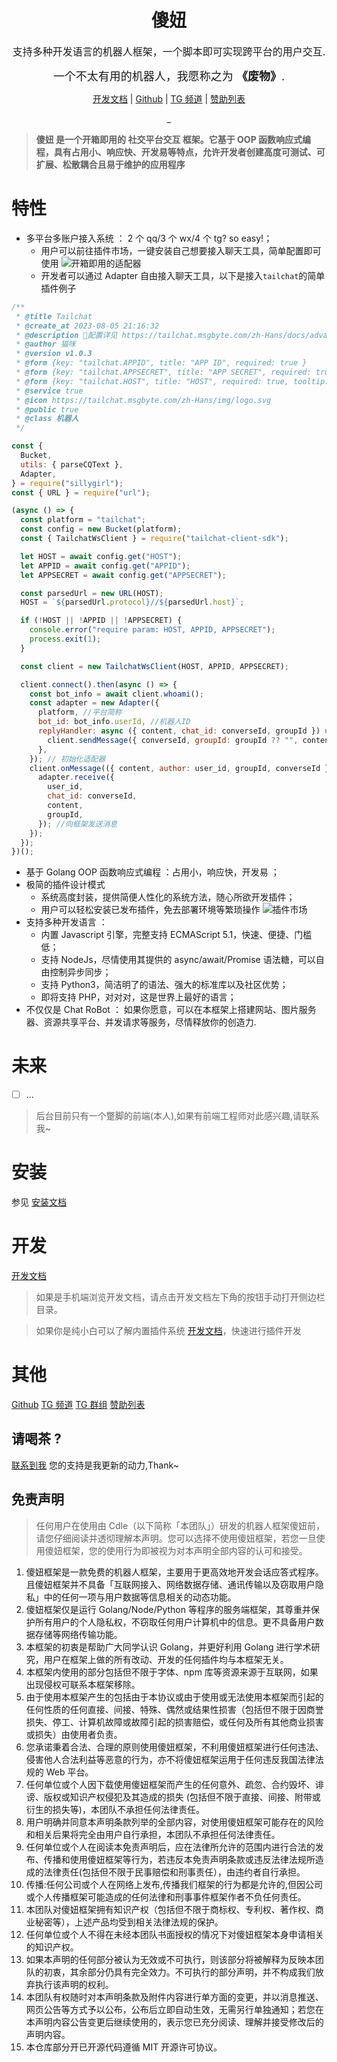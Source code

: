 <h1 align="center">傻妞</h1>
<div align="center">
<font size=3> 支持多种开发语言的机器人框架，一个脚本即可实现跨平台的用户交互.</font>

<font size=4>一个不太有用的机器人，我愿称之为 **《废物》**.</font>

[开发文档](https://cdle.github.io/sillyGirl) | [Github](https://github.com/cdle/sillyGirl) | [TG 频道](https://t.me/kczz2021) | [赞助列表](./sponsors.md)

\_

</div>

> **傻妞 是一个开箱即用的 社交平台交互 框架。它基于 OOP 函数响应式编程，具有占用小、响应快、开发易等特点，允许开发者创建高度可测试、可扩展、松散耦合且易于维护的应用程序**

# 特性

- 多平台多账户接入系统 ： 2 个 qq/3 个 wx/4 个 tg? so easy!；
  - 用户可以前往插件市场，一键安装自己想要接入聊天工具，简单配置即可使用
    ![开箱即用的适配器](md/image/use/adapters.png)
  - 开发者可以通过 Adapter 自由接入聊天工具，以下是接入`tailchat`的简单插件例子

```javascript
/**
 * @title Tailchat
 * @create_at 2023-08-05 21:16:32
 * @description 🐒配置详见 https://tailchat.msgbyte.com/zh-Hans/docs/advanced-usage/openapp/ws
 * @author 猫咪
 * @version v1.0.3
 * @form {key: "tailchat.APPID", title: "APP ID", required: true }
 * @form {key: "tailchat.APPSECRET", title: "APP SECRET", required: true }
 * @form {key: "tailchat.HOST", title: "HOST", required: true, tooltip: "服务器http地址" }
 * @service true
 * @icon https://tailchat.msgbyte.com/zh-Hans/img/logo.svg
 * @public true
 * @class 机器人
 */

const {
  Bucket,
  utils: { parseCQText },
  Adapter,
} = require("sillygirl");
const { URL } = require("url");

(async () => {
  const platform = "tailchat";
  const config = new Bucket(platform);
  const { TailchatWsClient } = require("tailchat-client-sdk");

  let HOST = await config.get("HOST");
  let APPID = await config.get("APPID");
  let APPSECRET = await config.get("APPSECRET");

  const parsedUrl = new URL(HOST);
  HOST = `${parsedUrl.protocol}//${parsedUrl.host}`;

  if (!HOST || !APPID || !APPSECRET) {
    console.error("require param: HOST, APPID, APPSECRET");
    process.exit(1);
  }

  const client = new TailchatWsClient(HOST, APPID, APPSECRET);

  client.connect().then(async () => {
    const bot_info = await client.whoami();
    const adapter = new Adapter({
      platform, //平台简称
      bot_id: bot_info.userId, //机器人ID
      replyHandler: async ({ content, chat_id: converseId, groupId }) => {
        client.sendMessage({ converseId, groupId: groupId ?? "", content }); //往社交平台发送消息
      },
    }); // 初始化适配器
    client.onMessage(({ content, author: user_id, groupId, converseId }) => {
      adapter.receive({
        user_id,
        chat_id: converseId,
        content,
        groupId,
      }); //向框架发送消息
    });
  });
})();
```

- 基于 Golang OOP 函数响应式编程 ：占用小，响应快，开发易 ；
- 极简的插件设计模式
  - 系统高度封装，提供简便人性化的系统方法，随心所欲开发插件；
  - 用户可以轻松安装已发布插件，免去部署环境等繁琐操作
  ![插件市场](md/image/use/market.png)
- 支持多种开发语言 ：
  - 内置 Javascript 引擎，完整支持 ECMAScript 5.1，快速、便捷、门槛低；
  - 支持 NodeJs，尽情使用其提供的 async/await/Promise 语法糖，可以自由控制异步同步；
  - 支持 Python3，简洁明了的语法、强大的标准库以及社区优势；
  - 即将支持 PHP，对对对，这是世界上最好的语言；
- 不仅仅是 Chat RoBot ： 如果你愿意，可以在本框架上搭建网站、图片服务器、资源共享平台、并发请求等服务，尽情释放你的创造力.

# 未来

- [ ] ...

> 后台目前只有一个蹩脚的前端(本人),如果有前端工程师对此感兴趣,请联系我~

# 安装

参见 [安装文档](./md/init.md)

# 开发

[开发文档](https://cdle.github.io/sillyGirl)

> 如果是手机端浏览开发文档，请点击开发文档左下角的按钮手动打开侧边栏目录。

> 如果你是纯小白可以了解内置插件系统 [开发文档](./md/goja.md)，快速进行插件开发

# 其他

[Github](https://github.com/cdle/sillyGirl)
[TG 频道](https://t.me/kczz2021)
[TG 群组](https://t.me/trialerr)
[赞助列表](./sponsors.md)

## 请喝茶 ?

[联系到我](https://t.me/cdle1994)
您的支持是我更新的动力,Thank~

## 免责声明

> 任何用户在使用由 Cdle（以下简称「本团队」）研发的机器人框架傻妞前，请您仔细阅读并透彻理解本声明。您可以选择不使用傻妞框架，若您一旦使用傻妞框架，您的使用行为即被视为对本声明全部内容的认可和接受。

1. 傻妞框架是一款免费的机器人框架，主要用于更高效地开发会话应答式程序。且傻妞框架并不具备「互联网接入、网络数据存储、通讯传输以及窃取用户隐私」中的任何一项与用户数据等信息相关的动态功能。
2. 傻妞框架仅是运行 Golang/Node/Python 等程序的服务端框架，其尊重并保护所有用户的个人隐私权，不窃取任何用户计算机中的信息。更不具备用户数据存储等网络传输功能。
3. 本框架的初衷是帮助广大同学认识 Golang，并更好利用 Golang 进行学术研究，用户在框架上做的所有改动、开发的任何插件均与本框架无关。
4. 本框架内使用的部分包括但不限于字体、npm 库等资源来源于互联网，如果出现侵权可联系本框架移除。
5. 由于使用本框架产生的包括由于本协议或由于使用或无法使用本框架而引起的任何性质的任何直接、间接、特殊、偶然或结果性损害（包括但不限于因商誉损失、停工、计算机故障或故障引起的损害赔偿，或任何及所有其他商业损害或损失）由使用者负责。
6. 您承诺秉着合法、合理的原则使用傻妞框架，不利用傻妞框架进行任何违法、侵害他人合法利益等恶意的行为，亦不将傻妞框架运用于任何违反我国法律法规的 Web 平台。
7. 任何单位或个人因下载使用傻妞框架而产生的任何意外、疏忽、合约毁坏、诽谤、版权或知识产权侵犯及其造成的损失 (包括但不限于直接、间接、附带或衍生的损失等)，本团队不承担任何法律责任。
8. 用户明确并同意本声明条款列举的全部内容，对使用傻妞框架可能存在的风险和相关后果将完全由用户自行承担，本团队不承担任何法律责任。
9. 任何单位或个人在阅读本免责声明后，应在法律所允许的范围内进行合法的发布、传播和使用傻妞框架等行为，若违反本免责声明条款或违反法律法规所造成的法律责任(包括但不限于民事赔偿和刑事责任），由违约者自行承担。
10. 传播:任何公司或个人在网络上发布,传播我们框架的行为都是允许的,但因公司或个人传播框架可能造成的任何法律和刑事事件框架作者不负任何责任。
11. 本团队对傻妞框架拥有知识产权（包括但不限于商标权、专利权、著作权、商业秘密等），上述产品均受到相关法律法规的保护。
12. 任何单位或个人不得在未经本团队书面授权的情况下对傻妞框架本身申请相关的知识产权。
13. 如果本声明的任何部分被认为无效或不可执行，则该部分将被解释为反映本团队的初衷，其余部分仍具有完全效力。不可执行的部分声明，并不构成我们放弃执行该声明的权利。
14. 本团队有权随时对本声明条款及附件内容进行单方面的变更，并以消息推送、网页公告等方式予以公布，公布后立即自动生效，无需另行单独通知；若您在本声明内容公告变更后继续使用的，表示您已充分阅读、理解并接受修改后的声明内容。
15. 本仓库部分开已开源代码遵循 MIT 开源许可协议。
